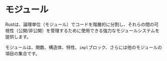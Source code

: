 # <!--Modules--> モジュール

<!--Rust provides a powerful module system that can be used to hierarchically split code in logical units (modules), and manage visibility (public/private) between them.-->
Rustは、論理単位（モジュール）でコードを階層的に分割し、それらの間の可視性（公開/非公開）を管理するために使用できる強力なモジュールシステムを提供します。

<!--A module is a collection of items: functions, structs, traits, `impl` blocks, and even other modules.-->
モジュールは、関数、構造体、特性、`impl`ブロック、さらには他のモジュールの項目の集合です。
